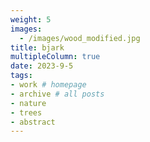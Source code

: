 ```yaml
---
weight: 5
images:
  - /images/wood_modified.jpg
title: bjark
multipleColumn: true
date: 2023-9-5
tags:
- work # homepage
- archive # all posts
- nature
- trees
- abstract
---
```

